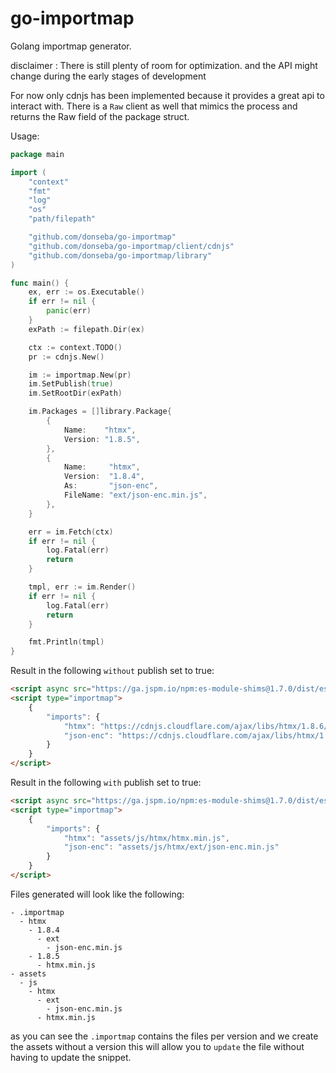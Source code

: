 # go-importmap
Golang importmap generator. 

disclaimer : There is still plenty of room for optimization. and the API might change during the early stages of development

For now only cdnjs has been implemented because it provides a great api to interact with. 
There is a `Raw` client as well that mimics the process and returns the Raw field of the package struct. 

Usage:
```go
package main

import (
	"context"
	"fmt"
	"log"
	"os"
	"path/filepath"

	"github.com/donseba/go-importmap"
	"github.com/donseba/go-importmap/client/cdnjs"
	"github.com/donseba/go-importmap/library"
)

func main() {
	ex, err := os.Executable()
	if err != nil {
		panic(err)
	}
	exPath := filepath.Dir(ex)

	ctx := context.TODO()
	pr := cdnjs.New()

	im := importmap.New(pr)
	im.SetPublish(true)
	im.SetRootDir(exPath)

	im.Packages = []library.Package{
		{
			Name:    "htmx",
			Version: "1.8.5",
		},
		{
			Name:     "htmx",
			Version:  "1.8.4",
			As:       "json-enc",
			FileName: "ext/json-enc.min.js",
		},
	}

	err = im.Fetch(ctx)
	if err != nil {
		log.Fatal(err)
		return
	}

	tmpl, err := im.Render()
	if err != nil {
		log.Fatal(err)
		return
	}

	fmt.Println(tmpl)
}
```
Result in the following `without` publish set to true:
```html
<script async src="https://ga.jspm.io/npm:es-module-shims@1.7.0/dist/es-module-shims.js"></script>
<script type="importmap">
    {
        "imports": { 
            "htmx": "https://cdnjs.cloudflare.com/ajax/libs/htmx/1.8.6/htmx.min.js",
            "json-enc": "https://cdnjs.cloudflare.com/ajax/libs/htmx/1.8.6/ext/json-enc.min.js"
        }
    }
</script>
```

Result in the following `with` publish set to true: 
```html
<script async src="https://ga.jspm.io/npm:es-module-shims@1.7.0/dist/es-module-shims.js"></script>
<script type="importmap">
    {
        "imports": { 
            "htmx": "assets/js/htmx/htmx.min.js",
            "json-enc": "assets/js/htmx/ext/json-enc.min.js"
        }
    }
</script>
```

Files generated will look like the following: 

```
- .importmap
  - htmx
    - 1.8.4
      - ext
        - json-enc.min.js
    - 1.8.5
      - htmx.min.js
- assets
  - js
    - htmx
      - ext
        - json-enc.min.js
      - htmx.min.js
```
as you can see the `.importmap` contains the files per version and we create the assets without a version this will allow you to `update` the file without having to update the snippet.
